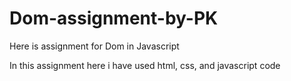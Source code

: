 # Dom-assignment-by-PK

Here is assignment for Dom in Javascript 

In this assignment here i have used html, css, and javascript code
